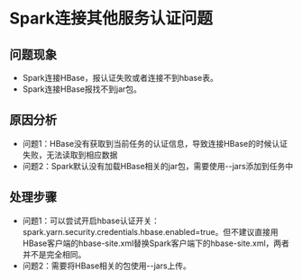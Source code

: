 # Spark连接其他服务认证问题<a name="mrs_03_0289"></a>

## 问题现象<a name="section117424454313"></a>

-   Spark连接HBase，报认证失败或者连接不到hbase表。
-   Spark连接HBase报找不到jar包。

## 原因分析<a name="section1237061220324"></a>

-   问题1：HBase没有获取到当前任务的认证信息，导致连接HBase的时候认证失败，无法读取到相应数据
-   问题2：Spark默认没有加载HBase相关的jar包，需要使用--jars添加到任务中

## 处理步骤<a name="section16530919173311"></a>

-   问题1：可以尝试开启hbase认证开关：spark.yarn.security.credentials.hbase.enabled=true。但不建议直接用HBase客户端的hbase-site.xml替换Spark客户端下的hbase-site.xml，两者并不是完全相同。
-   问题2：需要将HBase相关的包使用--jars上传。


